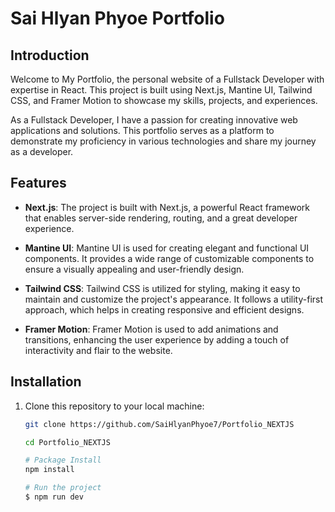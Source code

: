 # Sai Hlyan Phyoe Portfolio

## Introduction

Welcome to My Portfolio, the personal website of a Fullstack Developer with expertise in React. This project is built using Next.js, Mantine UI, Tailwind CSS, and Framer Motion to showcase my skills, projects, and experiences.

As a Fullstack Developer, I have a passion for creating innovative web applications and solutions. This portfolio serves as a platform to demonstrate my proficiency in various technologies and share my journey as a developer.

## Features

- **Next.js**: The project is built with Next.js, a powerful React framework that enables server-side rendering, routing, and a great developer experience.

- **Mantine UI**: Mantine UI is used for creating elegant and functional UI components. It provides a wide range of customizable components to ensure a visually appealing and user-friendly design.

- **Tailwind CSS**: Tailwind CSS is utilized for styling, making it easy to maintain and customize the project's appearance. It follows a utility-first approach, which helps in creating responsive and efficient designs.

- **Framer Motion**: Framer Motion is used to add animations and transitions, enhancing the user experience by adding a touch of interactivity and flair to the website.

## Installation

1. Clone this repository to your local machine:

   ```bash
   git clone https://github.com/SaiHlyanPhyoe7/Portfolio_NEXTJS

   cd Portfolio_NEXTJS

   # Package Install
   npm install

   # Run the project
   $ npm run dev
   ```

